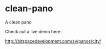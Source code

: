 # clean-pano
A clean pano

Check out a live demo here:

http://bitspacedevelopment.com/sv/panos/city/
